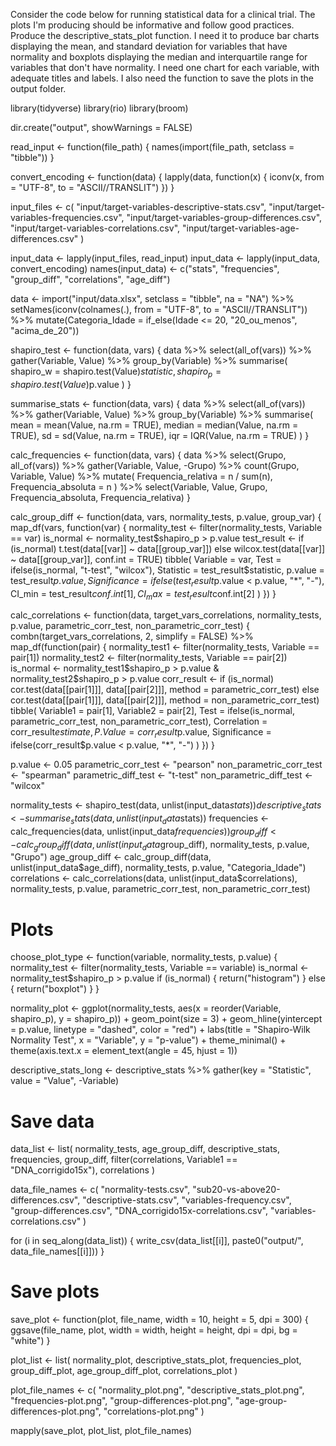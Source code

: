 Consider the code below for running statistical data for a clinical trial. The plots I'm producing should be informative and follow good practices. Produce the descriptive_stats_plot function. I need it to produce bar charts displaying the mean, and standard deviation for variables that have normality and boxplots displaying the median and interquartile range for variables that don't have normality. I need one chart for each variable, with adequate titles and labels. I also need the function to save the plots in the output folder.

library(tidyverse)
library(rio)
library(broom)

dir.create("output", showWarnings = FALSE)

read_input <- function(file_path) {
    names(import(file_path, setclass = "tibble"))
}

convert_encoding <- function(data) {
    lapply(data, function(x) {
        iconv(x, from = "UTF-8", to = "ASCII//TRANSLIT")
    })
}

input_files <- c(
    "input/target-variables-descriptive-stats.csv", "input/target-variables-frequencies.csv",
    "input/target-variables-group-differences.csv", "input/target-variables-correlations.csv",
    "input/target-variables-age-differences.csv"
)

input_data <- lapply(input_files, read_input)
input_data <- lapply(input_data, convert_encoding)
names(input_data) <- c("stats", "frequencies", "group_diff", "correlations", "age_diff")

data <- import("input/data.xlsx", setclass = "tibble", na = "NA") %>%
    setNames(iconv(colnames(.), from = "UTF-8", to = "ASCII//TRANSLIT")) %>%
    mutate(Categoria_Idade = if_else(Idade <= 20, "20_ou_menos", "acima_de_20"))


shapiro_test <- function(data, vars) {
    data %>%
        select(all_of(vars)) %>%
        gather(Variable, Value) %>%
        group_by(Variable) %>%
        summarise(
            shapiro_w = shapiro.test(Value)$statistic,
            shapiro_p = shapiro.test(Value)$p.value
        )
}


summarise_stats <- function(data, vars) {
    data %>%
        select(all_of(vars)) %>%
        gather(Variable, Value) %>%
        group_by(Variable) %>%
        summarise(
            mean = mean(Value, na.rm = TRUE),
            median = median(Value, na.rm = TRUE),
            sd = sd(Value, na.rm = TRUE),
            iqr = IQR(Value, na.rm = TRUE)
        )
}




calc_frequencies <- function(data, vars) {
    data %>%
        select(Grupo, all_of(vars)) %>%
        gather(Variable, Value, -Grupo) %>%
        count(Grupo, Variable, Value) %>%
        mutate(
            Frequencia_relativa = n / sum(n),
            Frequencia_absoluta = n
        ) %>%
        select(Variable, Value, Grupo, Frequencia_absoluta, Frequencia_relativa)
}




calc_group_diff <- function(data, vars, normality_tests, p.value, group_var) {
    map_df(vars, function(var) {
        normality_test <- filter(normality_tests, Variable == var)
        is_normal <- normality_test$shapiro_p > p.value
        test_result <- if (is_normal) t.test(data[[var]] ~ data[[group_var]]) else wilcox.test(data[[var]] ~ data[[group_var]], conf.int = TRUE)
        tibble(
            Variable = var,
            Test = ifelse(is_normal, "t-test", "wilcox"),
            Statistic = test_result$statistic,
            p.value = test_result$p.value,
            Significance = ifelse(test_result$p.value < p.value, "*", "-"),
            CI_min = test_result$conf.int[1],
            CI_max = test_result$conf.int[2]
        )
    })
}





calc_correlations <- function(data, target_vars_correlations, normality_tests, p.value, parametric_corr_test, non_parametric_corr_test) {
    combn(target_vars_correlations, 2, simplify = FALSE) %>%
        map_df(function(pair) {
            normality_test1 <- filter(normality_tests, Variable == pair[1])
            normality_test2 <- filter(normality_tests, Variable == pair[2])
            is_normal <- normality_test1$shapiro_p > p.value & normality_test2$shapiro_p > p.value
            corr_result <- if (is_normal) cor.test(data[[pair[1]]], data[[pair[2]]], method = parametric_corr_test) else cor.test(data[[pair[1]]], data[[pair[2]]], method = non_parametric_corr_test)
            tibble(
                Variable1 = pair[1],
                Variable2 = pair[2],
                Test = ifelse(is_normal, parametric_corr_test, non_parametric_corr_test),
                Correlation = corr_result$estimate,
                P.Value = corr_result$p.value,
                Significance = ifelse(corr_result$p.value < p.value, "*", "-")
            )
        })
}





p.value <- 0.05
parametric_corr_test <- "pearson"
non_parametric_corr_test <- "spearman"
parametric_diff_test <- "t-test"
non_parametric_diff_test <- "wilcox"

normality_tests <- shapiro_test(data, unlist(input_data$stats))
descriptive_stats <- summarise_stats(data, unlist(input_data$stats))
frequencies <- calc_frequencies(data, unlist(input_data$frequencies))
group_diff <- calc_group_diff(data, unlist(input_data$group_diff), normality_tests, p.value, "Grupo")
age_group_diff <- calc_group_diff(data, unlist(input_data$age_diff), normality_tests, p.value, "Categoria_Idade")
correlations <- calc_correlations(data, unlist(input_data$correlations), normality_tests, p.value, parametric_corr_test, non_parametric_corr_test)


# Plots
choose_plot_type <- function(variable, normality_tests, p.value) {
    normality_test <- filter(normality_tests, Variable == variable)
    is_normal <- normality_test$shapiro_p > p.value
    if (is_normal) {
        return("histogram")
    } else {
        return("boxplot")
    }
}

normality_plot <- ggplot(normality_tests, aes(x = reorder(Variable, shapiro_p), y = shapiro_p)) +
    geom_point(size = 3) +
    geom_hline(yintercept = p.value, linetype = "dashed", color = "red") +
    labs(title = "Shapiro-Wilk Normality Test", x = "Variable", y = "p-value") +
    theme_minimal() +
    theme(axis.text.x = element_text(angle = 45, hjust = 1))

descriptive_stats_long <- descriptive_stats %>%
    gather(key = "Statistic", value = "Value", -Variable)



# Save data
data_list <- list(
    normality_tests,
    age_group_diff,
    descriptive_stats,
    frequencies,
    group_diff,
    filter(correlations, Variable1 == "DNA_corrigido15x"),
    correlations
)

data_file_names <- c(
    "normality-tests.csv",
    "sub20-vs-above20-differences.csv",
    "descriptive-stats.csv",
    "variables-frequency.csv",
    "group-differences.csv",
    "DNA_corrigido15x-correlations.csv",
    "variables-correlations.csv"
)

for (i in seq_along(data_list)) {
    write_csv(data_list[[i]], paste0("output/", data_file_names[[i]]))
}

# Save plots
save_plot <- function(plot, file_name, width = 10, height = 5, dpi = 300) {
    ggsave(file_name, plot, width = width, height = height, dpi = dpi, bg = "white")
}

plot_list <- list(
    normality_plot,
    descriptive_stats_plot,
    frequencies_plot,
    group_diff_plot,
    age_group_diff_plot,
    correlations_plot
)

plot_file_names <- c(
    "normality_plot.png",
    "descriptive_stats_plot.png",
    "frequencies-plot.png",
    "group-differences-plot.png",
    "age-group-differences-plot.png",
    "correlations-plot.png"
)

mapply(save_plot, plot_list, plot_file_names)
